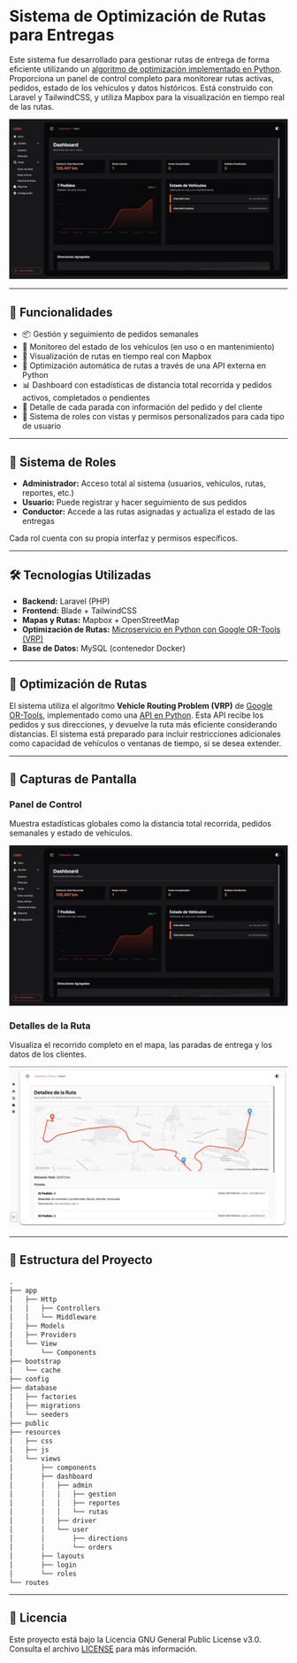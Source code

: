 # Sistema de Optimización de Rutas para Entregas

Este sistema fue desarrollado para gestionar rutas de entrega de forma eficiente utilizando un [algoritmo de optimización implementado en Python](https://github.com/dylan-tovar/sistema-rutas-api). Proporciona un panel de control completo para monitorear rutas activas, pedidos, estado de los vehículos y datos históricos. Está construido con Laravel y TailwindCSS, y utiliza Mapbox para la visualización en tiempo real de las rutas.

![Dashboard](public/dashboard.JPG)  

---

## 🚀 Funcionalidades

- 📦 Gestión y seguimiento de pedidos semanales
- 🚗 Monitoreo del estado de los vehículos (en uso o en mantenimiento)
- 📍 Visualización de rutas en tiempo real con Mapbox
- 🔄 Optimización automática de rutas a través de una API externa en Python
- 📊 Dashboard con estadísticas de distancia total recorrida y pedidos activos, completados o pendientes
- 🧭 Detalle de cada parada con información del pedido y del cliente
- 👤 Sistema de roles con vistas y permisos personalizados para cada tipo de usuario

---

## 🧱 Sistema de Roles

- **Administrador:** Acceso total al sistema (usuarios, vehículos, rutas, reportes, etc.)
- **Usuario:** Puede registrar y hacer seguimiento de sus pedidos
- **Conductor:** Accede a las rutas asignadas y actualiza el estado de las entregas

Cada rol cuenta con su propia interfaz y permisos específicos.

---

## 🛠 Tecnologías Utilizadas

- **Backend:** Laravel (PHP)
- **Frontend:** Blade + TailwindCSS
- **Mapas y Rutas:** Mapbox + OpenStreetMap
- **Optimización de Rutas:** [Microservicio en Python con Google OR-Tools (VRP)](https://github.com/dylan-tovar/sistema-rutas-api)
- **Base de Datos:** MySQL (contenedor Docker)

---

## 🧠 Optimización de Rutas

El sistema utiliza el algoritmo **Vehicle Routing Problem (VRP)** de [Google OR-Tools](https://developers.google.com/optimization/routing/vrp), implementado como una [API en Python](https://github.com/dylan-tovar/sistema-rutas-api). Esta API recibe los pedidos y sus direcciones, y devuelve la ruta más eficiente considerando distancias. El sistema está preparado para incluir restricciones adicionales como capacidad de vehículos o ventanas de tiempo, si se desea extender.

---

## 📸 Capturas de Pantalla

### Panel de Control
Muestra estadísticas globales como la distancia total recorrida, pedidos semanales y estado de vehículos.

![Dashboard](public/dashboard.JPG)

### Detalles de la Ruta
Visualiza el recorrido completo en el mapa, las paradas de entrega y los datos de los clientes.

![Detalles de la Ruta](public/rutas.JPG)

---

## 📂 Estructura del Proyecto

```plaintext
.
├── app
│   ├── Http
│   │   ├── Controllers
│   │   └── Middleware
│   ├── Models
│   ├── Providers
│   └── View
│       └── Components
├── bootstrap
│   └── cache
├── config
├── database
│   ├── factories
│   ├── migrations
│   └── seeders
├── public
├── resources
│   ├── css
│   ├── js
│   └── views
│       ├── components
│       ├── dashboard
│       │   ├── admin
│       │   │   ├── gestion
│       │   │   ├── reportes
│       │   │   └── rutas
│       │   ├── driver
│       │   └── user
│       │       ├── directions
│       │       └── orders
│       ├── layouts
│       ├── login
│       └── roles
└── routes
```


---

## 📄 Licencia

Este proyecto está bajo la Licencia GNU General Public License v3.0. Consulta el archivo [LICENSE](LICENSE) para más información.

